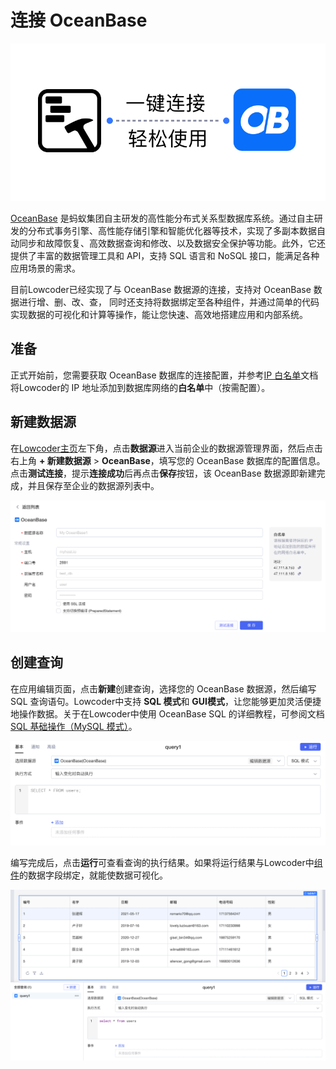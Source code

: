 # 连接 OceanBase

![](../assets/1-20231002173002-b5hpgja.png)​

[OceanBase](https://www.oceanbase.com/) 是蚂蚁集团自主研发的高性能分布式关系型数据库系统。通过自主研发的分布式事务引擎、高性能存储引擎和智能优化器等技术，实现了多副本数据自动同步和故障恢复、高效数据查询和修改、以及数据安全保护等功能。此外，它还提供了丰富的数据管理工具和 API，支持 SQL 语言和 NoSQL 接口，能满足各种应用场景的需求。

目前Lowcoder已经实现了与 OceanBase 数据源的连接，支持对 OceanBase 数据进行增、删、改、查， 同时还支持将数据绑定至各种组件，并通过简单的代码实现数据的可视化和计算等操作，能让您快速、高效地搭建应用和内部系统。

## 准备

正式开始前，您需要获取 OceanBase 数据库的连接配置，并参考[IP 白名单](../ip-allowlist)文档将Lowcoder的 IP 地址添加到数据库网络的**白名单**中（按需配置）。

## 新建数据源

在[Lowcoder主页](https://cloud.majiang.co/apps)左下角，点击**数据源**进入当前企业的数据源管理界面，然后点击右上角 **+ 新建数据源** > ​**OceanBase**​，填写您的 OceanBase 数据库的配置信息。点击​**测试连接**​，提示**连接成功**后再点击**保存**按钮，该 OceanBase 数据源即新建完成，并且保存至企业的数据源列表中。

![](../assets/2-20231002173002-5q8ctfs.png)​

## 创建查询

在应用编辑页面，点击**新建**创建查询，选择您的 OceanBase 数据源，然后编写 SQL 查询语句。Lowcoder中支持 **SQL 模式**和 **GUI模式**​，让您能够更加灵活便捷地操作数据。关于在Lowcoder中使用 OceanBase SQL 的详细教程，可参阅文档[SQL 基础操作（MySQL 模式）](https://www.oceanbase.com/docs/common-oceanbase-database-cn-10000000001577908)。

![](../assets/3-20231002173002-uq7ylel.png)​

编写完成后，点击**运行**可查看查询的执行结果。如果将运行结果与Lowcoder中[组件](../component-guides)的数据字段绑定，就能使数据可视化。

![](../assets/4-20231002173002-6lkk950.png)​
